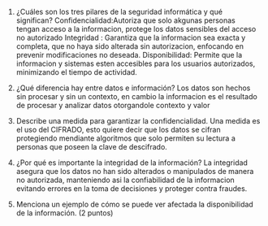 1.	¿Cuáles son los tres pilares de la seguridad informática y qué significan?
Confidencialidad:Autoriza que solo akgunas personas tengan acceso a la informacion, protege los datos sensibles del acceso no autorizado
Integridad : Garantiza que la informacion sea exacta y completa, que no haya sido alterada sin autorizacion, enfocando en prevenir modificaciones no deseada.
Disponibilidad: Permite que la informacion y sistemas esten accesibles para los usuarios autorizados, minimizando el tiempo de actividad. 

2.	¿Qué diferencia hay entre datos e información? 
Los datos son hechos sin procesar y sin un contexto, en cambio la informacion es el resultado de procesar y analizar datos otorgandole contexto y valor

3.	Describe una medida para garantizar la confidencialidad. 
Una medida es el uso del CIFRADO, esto quiere decir que los datos se cifran protegiendo mendiante algoritmos que solo permiten su lectura a personas que poseen la clave de descifrado.

4.	¿Por qué es importante la integridad de la información? 
La integridad asegura que los datos no han sido alterados o manipulados de manera no autorizada, manteniendo asi la confiabilidad de la informacion evitando errores en la toma de decisiones y proteger contra fraudes.

6.	Menciona un ejemplo de cómo se puede ver afectada la disponibilidad de la información. (2 puntos)


